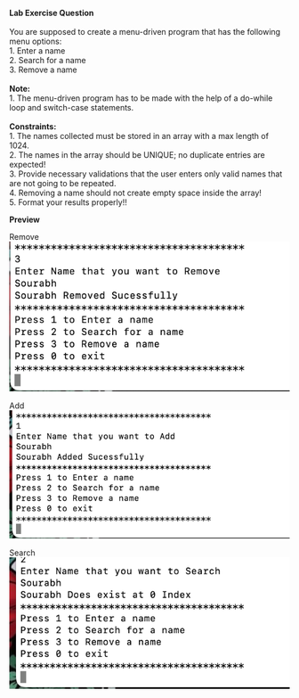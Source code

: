 **Lab Exercise Question**<br><br>
You are supposed to create a menu-driven program that has the following menu options:<br>
    1. Enter a name<br>
    2. Search for a name<br>
    3. Remove a name<br><br>
**Note:**<br>
    1. The menu-driven program has to be made with the help of a do-while loop and switch-case statements.<br><br>
**Constraints:**<br>
    1. The names collected must be stored in an array with a max length of 1024.<br>
    2. The names in the array should be UNIQUE; no duplicate entries are expected!<br>
    3. Provide necessary validations that the user enters only valid names that are not going to be repeated.<br>
    4. Removing a name should not create empty space inside the array!<br>
    5. Format your results properly!!<br>

**Preview**

Remove<br>
<img title="a title" alt="Alt text" src="assets/Remove.png"><br>

Add<br>
<img title="a title" alt="Alt text" src="assets/Add.png"><br>

Search<br>
<img title="a title" alt="Alt text" src="assets/Search.png"><br>
